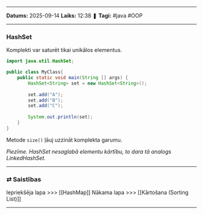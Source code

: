 ___

**Datums:** 2025-09-14
**Laiks:** 12:38
❚ **Tagi:** #java #OOP 

---
### HashSet

Komplekti var saturēt tikai unikālos elementus.

```java
import java.util.HashSet;

public class MyClass{
	public static void main(String [] args) {
		HashSet<String> set = new HashSet<String>();
		
		set.add("A");
		set.add("B");
		set.add("C");
		
		System.out.println(set);
	}
}
```

Metode `size()` ļāuj uzzināt komplekta garumu.

*Piezīme. HashSet nesaglabā elementu kārtību, to dara tā analogs LinkedHashSet.*

---
### ⇄ Saistības

Iepriekšēja lapa >>> [[HashMap]]
Nākama lapa >>> [[Kārtošana (Sorting List)]]

---